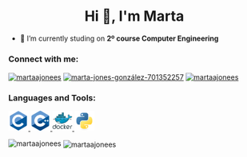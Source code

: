 <h1 align="center">Hi 👋, I'm Marta</h1>

- 🔭 I’m currently studing on **2º course Computer Engineering**


<h3 align="left">Connect with me:</h3>
<p align="left">
<a href="https://twitter.com/martaajonees" target="blank"><img align="center" src="https://raw.githubusercontent.com/rahuldkjain/github-profile-readme-generator/master/src/images/icons/Social/twitter.svg" alt="martaajonees" height="30" width="40" /></a>
<a href="https://linkedin.com/in/marta-jones-gonzález-701352257" target="blank"><img align="center" src="https://raw.githubusercontent.com/rahuldkjain/github-profile-readme-generator/master/src/images/icons/Social/linked-in-alt.svg" alt="marta-jones-gonzález-701352257" height="30" width="40" /></a>
<a href="https://instagram.com/martaajonees" target="blank"><img align="center" src="https://raw.githubusercontent.com/rahuldkjain/github-profile-readme-generator/master/src/images/icons/Social/instagram.svg" alt="martaajonees" height="30" width="40" /></a>
</p>

<h3 align="left">Languages and Tools:</h3>
<p align="left"> <a href="https://www.cprogramming.com/" target="_blank" rel="noreferrer"> <img src="https://raw.githubusercontent.com/devicons/devicon/master/icons/c/c-original.svg" alt="c" width="40" height="40"/> </a> <a href="https://www.w3schools.com/cpp/" target="_blank" rel="noreferrer"> <img src="https://raw.githubusercontent.com/devicons/devicon/master/icons/cplusplus/cplusplus-original.svg" alt="cplusplus" width="40" height="40"/> </a> <a href="https://www.docker.com/" target="_blank" rel="noreferrer"> <img src="https://raw.githubusercontent.com/devicons/devicon/master/icons/docker/docker-original-wordmark.svg" alt="docker" width="40" height="40"/> </a> <a href="https://www.python.org" target="_blank" rel="noreferrer"> <img src="https://raw.githubusercontent.com/devicons/devicon/master/icons/python/python-original.svg" alt="python" width="40" height="40"/> </a> </p>

<p><img align="left" src="https://github-readme-stats.vercel.app/api/top-langs?username=martaajonees&show_icons=true&locale=en&layout=compact" alt="martaajonees" /></p>

<p>&nbsp;<img align="center" src="https://github-readme-stats.vercel.app/api?username=martaajonees&show_icons=true&locale=en" alt="martaajonees" /></p>


